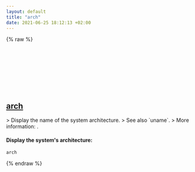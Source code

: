 ```yaml
---
layout: default
title: "arch"
date: 2021-06-25 18:12:13 +02:00
---
```

{% raw %}
<h2 id="arch">
  <a href="/en/common/arch.html">arch</a> <a href="#arch"><svg class="icon">
    <use href="/assets/images/unicode_sprite.svg#link" />
  </svg></a>
</h2>
> Display the name of the system architecture.
> See also `uname`.
> More information: <https://www.gnu.org/software/coreutils/arch>.

#### Display the system's architecture:
```shell
arch
```
{% endraw %}